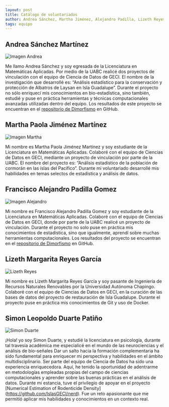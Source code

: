 ```yaml
---
layout: post
title: Catálogo de voluntariados
author: Andrea Sánchez, Martha Jiménez, Alejandro Padilla, Lizeth Reyes
tags: equipo
---
```


## Andrea Sánchez Martínez
![Imagen Andrea](https://www.gravatar.com/avatar/4ef11372a9af32065fd2893c32e93f1e?s=150)

Me llamo Andrea Sánchez y soy egresada de la Licenciatura en Matemáticas Aplicadas. Por medio de la
UABC realicé dos proyectos de vinculación con el equipo de Ciencia de Datos de GECI. El nombre de la
investigación que desarrollé es: “Análisis estadístico para la conservación y protección de Albatros
de Laysan en Isla Guadalupe”. Durante el proyecto no sólo enriquecí mis conocimientos en
bio-estadística, sino también, estudié y puse en práctica herramientas y técnicas computacionales
avanzadas utilizadas dentro del equipo. Los resultados de este proyecto se encuentran en el
[repositorio de Dimorfismo](https://github.com/IslasGECI/dimorfismo) en GitHub.

## Martha Paola Jiménez Martínez
![Imagen Martha](https://www.gravatar.com/avatar/c1c4f3ec6f19a0ee62ba529f5daaade0?s=150)

Mi nombre es Martha Paola Jiménez Martínez y soy estudiante de la Licenciatura en Matemáticas
Aplicadas. Colaboré con el equipo de Ciencias de Datos en GECI, mediante un proyecto de vinculación
por parte de la UABC. El nombre del proyecto es:  “Análisis estadístico de la población de cormorán
en las islas del Pacífico”. Durante mi voluntariado desarrollé mis habilidades en temas selectos de
estadística y análisis de datos.

## Francisco Alejandro Padilla Gomez
![Imagen Alejandro](https://s.gravatar.com/avatar/4bac14a92ea7d870a9c568879448444d?s=150)

Mi nombre es Francisco Alejandro Padilla Gomez y soy estudiante de la Licenciatura en Matemáticas
Aplicadas. Colaboré con el equipo de Ciencias de Datos en GECI, donde por parte de la UABC realicé
un proyecto de vinculación. Durante el proyecto no solo puse en práctica mis conocimientos de
estadística, sino que igualmente, aprendí sobre muchas herramientas computacionales. Los resultados
del proyecto se encuentran en el [repositorio de
Dimorfismo](https://github.com/IslasGECI/dimorfismo) en GitHub.

## Lizeth Margarita Reyes García
![Lizeth Reyes](https://s.gravatar.com/avatar/19bb6b6f2b6483346a4e0c1a1110b68b?s=150)

Mi nombre es Lizeth Margarita Reyes García y soy pasante de Ingeniería de Recursos Naturales 
Renovables por la Universidad Autónoma Chapingo. Colaboré con el equipo de Ciencias de Datos en 
GECI, en la curación de las bases de datos del proyecto de restauración de Isla 
Guadalupe. Durante el proyecto puse en práctica mis conocimientos de Git y uso de Docker. 

## Simon Leopoldo Duarte Patiño
![Simon Duarte](https://s.gravatar.com/avatar/a7341b63ed98c6322306f9b0554e89b7?s=150)

¡Hola! yo soy Simon Duarte, y estudié la licenciatura en psicología, durante tal travesía académica 
me especialicé en el mundo de las neurociencias y el análisis de bio-señales
Dar un salto hacia la formación complementaria ha sido fundamental para enriquecer mi perspectiva y 
habilidades en el ámbito multidisciplinario.
Ser parte del equipo de Ciencia de Datos ha sido una experiencia enriquecedora. 
Aquí, he tenido la oportunidad de adentrarme en metodologías empleadas propias del campo de ciencias
computacionales y aprender sobre las buenas prácticas en el análisis de datos.
Durante mi estancia, tuve el privilegio de apoyar en el proyecto 
[Numerical Estimation of Rodenticide Density] (https://github.com/IslasGECI/nerd).
Fue un reto apasionante que me permitió aplicar mis habilidades 
y conocimientos en un contexto real.
